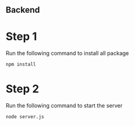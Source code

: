 ## Backend

# Step 1
Run the following command to install all package

    npm install
# Step 2
Run the following command to start the server

    node server.js